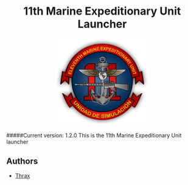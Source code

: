 <h1 align="center">11th Marine Expeditionary Unit Launcher</h1>
<p align="center">
	<img src="https://raw.githubusercontent.com/11thmeu/addons/master/extras/logo-transparent.png" width="250px" />
</p>

#####Current version: 1.2.0
This is the 11th Marine Expeditionary Unit launcher


## Authors
 * [Thrax](https://github.com/Thraxs/)
